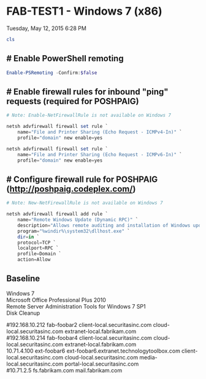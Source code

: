 ﻿# FAB-TEST1 - Windows 7 (x86)

Tuesday, May 12, 2015
6:28 PM

```PowerShell
cls
```

## # Enable PowerShell remoting

```PowerShell
Enable-PSRemoting -Confirm:$false
```

## # Enable firewall rules for inbound "ping" requests (required for POSHPAIG)

```PowerShell
# Note: Enable-NetFirewallRule is not available on Windows 7

netsh advfirewall firewall set rule `
    name="File and Printer Sharing (Echo Request - ICMPv4-In)" `
    profile="domain" new enable=yes

netsh advfirewall firewall set rule `
    name="File and Printer Sharing (Echo Request - ICMPv6-In)" `
    profile="domain" new enable=yes
```

## # Configure firewall rule for POSHPAIG (http://poshpaig.codeplex.com/)

```PowerShell
# Note: New-NetFirewallRule is not available on Windows 7

netsh advfirewall firewall add rule `
    name="Remote Windows Update (Dynamic RPC)" `
    description="Allows remote auditing and installation of Windows updates via POSHPAIG (http://poshpaig.codeplex.com/)" `
    program="%windir%\system32\dllhost.exe" `
    dir=in `
    protocol=TCP `
    localport=RPC `
    profile=Domain `
    action=Allow
```

## Baseline

Windows 7\
Microsoft Office Professional Plus 2010\
Remote Server Administration Tools for Windows 7 SP1\
Disk Cleanup

#192.168.10.212	fab-foobar2 client-local.securitasinc.com cloud-local.securitasinc.com extranet-local.fabrikam.com\
#192.168.10.214	fab-foobar4 client-local.securitasinc.com cloud-local.securitasinc.com extranet-local.fabrikam.com\
10.71.4.100	ext-foobar6 ext-foobar6.extranet.technologytoolbox.com client-local.securitasinc.com cloud-local.securitasinc.com media-local.securitasinc.com portal-local.securitasinc.com\
#10.71.2.5	fs.fabrikam.com mail.fabrikam.com

